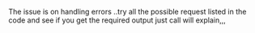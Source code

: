 The issue is on handling errors ..try all the possible request listed in the code and see if you get the required output 
just call will explain,,,
